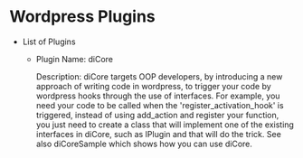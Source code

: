 Wordpress Plugins
=================

+ List of Plugins


  + Plugin Name: diCore

    Description: diCore targets OOP developers, by introducing a new approach of writing code in wordpress, to trigger your code by wordpress hooks through the use of interfaces. For example, you need your code to be called when the 'register_activation_hook' is triggered, instead of using add_action and register your function, you just need to create a class that will implement one of the existing interfaces in diCore, such as IPlugin and that will do the trick. See also diCoreSample which shows how you can use diCore.
